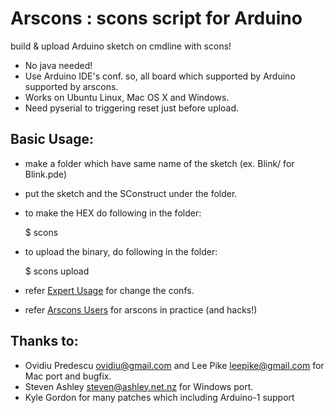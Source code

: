 # Arscons : scons script for Arduino

build & upload Arduino sketch on cmdline with scons!

- No java needed!
- Use Arduino IDE's conf. so, all board which supported by Arduino supported by arscons.
- Works on Ubuntu Linux, Mac OS X and Windows.
- Need pyserial to triggering reset just before upload.

## Basic Usage:

- make a folder which have same name of the sketch (ex. Blink/ for Blink.pde)
- put the sketch and the SConstruct under the folder.
- to make the HEX do following in the folder:

    $ scons

- to upload the binary, do following in the folder:

    $ scons upload

- refer [Expert Usage](arscons/wiki/Expert-Usage) for change the confs.
- refer [Arscons Users](arscons/wiki/Arscons-Users) for arscons in practice (and hacks!)


## Thanks to:

- Ovidiu Predescu <ovidiu@gmail.com> and Lee Pike <leepike@gmail.com> for Mac port and bugfix.
- Steven Ashley <steven@ashley.net.nz> for Windows port.
- Kyle Gordon for many patches which including Arduino-1 support
